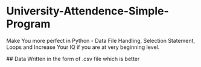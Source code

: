 # University-Attendence-Simple-Program
<p font_color: "#343434">Make You more perfect in Python - Data File Handling, Selection Statement, Loops and Increase Your IQ if you are at very beginning level.</p>
## Data Written in the form of .csv file which is better 
